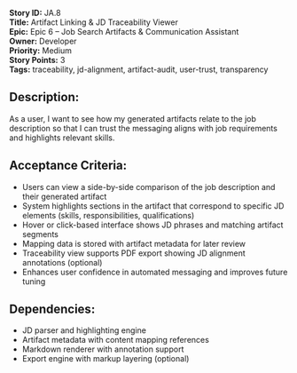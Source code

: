**Story ID:** JA.8  
**Title:** Artifact Linking & JD Traceability Viewer  
**Epic:** Epic 6 – Job Search Artifacts & Communication Assistant  
**Owner:** Developer  
**Priority:** Medium  
**Story Points:** 3  
**Tags:** traceability, jd-alignment, artifact-audit, user-trust, transparency  

## Description:
As a user, I want to see how my generated artifacts relate to the job description so that I can trust the messaging aligns with job requirements and highlights relevant skills.

## Acceptance Criteria:
- Users can view a side-by-side comparison of the job description and their generated artifact
- System highlights sections in the artifact that correspond to specific JD elements (skills, responsibilities, qualifications)
- Hover or click-based interface shows JD phrases and matching artifact segments
- Mapping data is stored with artifact metadata for later review
- Traceability view supports PDF export showing JD alignment annotations (optional)
- Enhances user confidence in automated messaging and improves future tuning

## Dependencies:
- JD parser and highlighting engine
- Artifact metadata with content mapping references
- Markdown renderer with annotation support
- Export engine with markup layering (optional)
